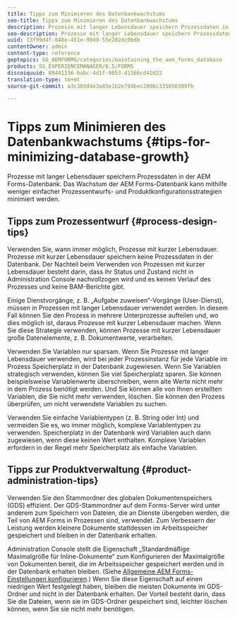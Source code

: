 ```yaml
---
title: Tipps zum Minimieren des Datenbankwachstums
seo-title: Tipps zum Minimieren des Datenbankwachstums
description: Prozesse mit langer Lebensdauer speichern Prozessdaten in der AEM Forms-Datenbank. Das Wachstum der AEM Forms-Datenbank kann mithilfe weniger einfacher Prozessentwurfs- und Produktkonfigurationsstrategien minimiert werden.
seo-description: Prozesse mit langer Lebensdauer speichern Prozessdaten in der AEM Forms-Datenbank. Das Wachstum der AEM Forms-Datenbank kann mithilfe weniger einfacher Prozessentwurfs- und Produktkonfigurationsstrategien minimiert werden.
uuid: 13f99d4f-848e-451e-90d9-55e202dc0bdb
contentOwner: admin
content-type: reference
geptopics: SG_AEMFORMS/categories/maintaining_the_aem_forms_database
products: SG_EXPERIENCEMANAGER/6.5/FORMS
discoiquuid: 89441336-babc-4d1f-9053-d1566cd42d22
translation-type: tm+mt
source-git-commit: a3c303d4e3a85e1b2e794bec2006c335056309fb

---
```



# Tipps zum Minimieren des Datenbankwachstums {#tips-for-minimizing-database-growth}

Prozesse mit langer Lebensdauer speichern Prozessdaten in der AEM Forms-Datenbank. Das Wachstum der AEM Forms-Datenbank kann mithilfe weniger einfacher Prozessentwurfs- und Produktkonfigurationsstrategien minimiert werden.

## Tipps zum Prozessentwurf {#process-design-tips}

Verwenden Sie, wann immer möglich, Prozesse mit kurzer Lebensdauer. Prozesse mit kurzer Lebensdauer speichern keine Prozessdaten in der Datenbank. Der Nachteil beim Verwenden von Prozessen mit kurzer Lebensdauer besteht darin, dass ihr Status und Zustand nicht in Administration Console nachvollzogen wird und es keinen Verlauf des Prozesses und keine BAM-Berichte gibt.

Einige Dienstvorgänge, z. B. „Aufgabe zuweisen“-Vorgänge (User-Dienst), müssen in Prozessen mit langer Lebensdauer verwendet werden. In diesem Fall können Sie den Prozess in mehrere Unterprozesse aufteilen und, wo dies möglich ist, daraus Prozesse mit kurzer Lebensdauer machen. Wenn Sie diese Strategie verwenden, können Prozesse mit kurzer Lebensdauer große Datenelemente, z. B. Dokumentwerte, verarbeiten.

Verwenden Sie Variablen nur sparsam. Wenn Sie Prozesse mit langer Lebensdauer verwenden, wird bei jeder Prozessinstanz für jede Variable im Prozess Speicherplatz in der Datenbank zugewiesen. Wenn Sie Variablen strategisch verwenden, können Sie viel Speicherplatz sparen. Sie können beispielsweise Variablenwerte überschreiben, wenn alte Werte nicht mehr in dem Prozess benötigt werden. Und Sie können alle von Ihnen erstellten Variablen, die Sie nicht mehr verwenden, löschen. Sie können den Prozess überprüfen, um nicht verwendete Variablen zu suchen.

Verwenden Sie einfache Variablentypen (z. B. String oder Int) und vermeiden Sie es, wo immer möglich, komplexe Variablentypen zu verwenden. Speicherplatz in der Datenbank wird Variablen auch dann zugewiesen, wenn diese keinen Wert enthalten. Komplexe Variablen erfordern in der Regel mehr Speicherplatz als einfache Variablen.

## Tipps zur Produktverwaltung {#product-administration-tips}

Verwenden Sie den Stammordner des globalen Dokumentenspeichers (GDS) effizient. Der GDS-Stammordner auf dem Forms-Server wird unter anderem zum Speichern von Dateien, die an Dienste übergeben werden, die Teil von AEM Forms in Prozessen sind, verwendet. Zum Verbessern der Leistung werden kleinere Dokumente stattdessen im Arbeitsspeicher gespeichert und bleiben in der Datenbank erhalten.

Administration Console stellt die Eigenschaft „Standardmäßige Maximalgröße für Inline-Dokumente“ zum Konfigurieren der Maximalgröße von Dokumenten bereit, die im Arbeitsspeicher gespeichert werden und in der Datenbank erhalten bleiben. (Siehe [Allgemeine AEM Forms-Einstellungen konfigurieren](/help/forms/using/admin-help/configure-general-aem-forms-settings.md#configure-general-aem-forms-settings).) Wenn Sie diese Eigenschaft auf einen niedrigen Wert festgelegt haben, bleiben die meisten Dokumente im GDS-Ordner und nicht in der Datenbank erhalten. Der Vorteil besteht darin, dass Sie die Dateien, wenn sie im GDS-Ordner gespeichert sind, leichter löschen können, wenn Sie sie nicht mehr benötigen.
